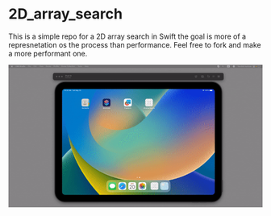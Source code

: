 # 2D_array_search

This is a simple repo for a 2D array search in Swift
the goal is more of a represnetation os the process than performance. 
Feel free to fork and make a more performant one. 


![Animated sequence of a search on a grid of 10 by 10. Each cell in the grid represents one letter at random. We are interested in finding a sequnce of 4 characters that represent the word RAFA](https://github.com/AmirJahan/2D_array_search/blob/main/2D_Array_Search.gif)


